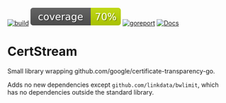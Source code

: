 [![build](https://github.com/linkdata/certstream/actions/workflows/build.yml/badge.svg)](https://github.com/linkdata/certstream/actions/workflows/build.yml)
[![coverage](https://github.com/linkdata/certstream/blob/coverage/main/badge.svg)](https://htmlpreview.github.io/?https://github.com/linkdata/certstream/blob/coverage/main/report.html)
[![goreport](https://goreportcard.com/badge/github.com/linkdata/certstream)](https://goreportcard.com/report/github.com/linkdata/certstream)
[![Docs](https://godoc.org/github.com/linkdata/certstream?status.svg)](https://godoc.org/github.com/linkdata/certstream)

# CertStream

Small library wrapping github.com/google/certificate-transparency-go.

Adds no new dependencies except `github.com/linkdata/bwlimit`, which has
no dependencies outside the standard library.

